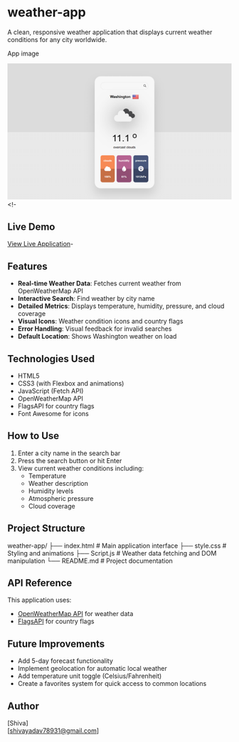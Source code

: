 # weather-app

A clean, responsive weather application that displays current weather conditions for any city worldwide.

App image

![Weather App Screenshot](https://github.com/shiva-ydv/weather-app/blob/main/Screenshot%202025-05-10%20184328.png) <!-


## Live Demo

[View Live Application](https://check-weather-app1.netlify.app)-

## Features

- **Real-time Weather Data**: Fetches current weather from OpenWeatherMap API
- **Interactive Search**: Find weather by city name
- **Detailed Metrics**: Displays temperature, humidity, pressure, and cloud coverage
- **Visual Icons**: Weather condition icons and country flags
- **Error Handling**: Visual feedback for invalid searches
- **Default Location**: Shows Washington weather on load

## Technologies Used

- HTML5
- CSS3 (with Flexbox and animations)
- JavaScript (Fetch API)
- OpenWeatherMap API
- FlagsAPI for country flags
- Font Awesome for icons


## How to Use

1. Enter a city name in the search bar
2. Press the search button or hit Enter
3. View current weather conditions including:
   - Temperature
   - Weather description
   - Humidity levels
   - Atmospheric pressure
   - Cloud coverage

## Project Structure
weather-app/
├── index.html # Main application interface
├── style.css # Styling and animations
├── Script.js # Weather data fetching and DOM manipulation
└── README.md # Project documentation


## API Reference

This application uses:
- [OpenWeatherMap API](https://openweathermap.org/api) for weather data
- [FlagsAPI](https://flagsapi.com/) for country flags

## Future Improvements

- Add 5-day forecast functionality
- Implement geolocation for automatic local weather
- Add temperature unit toggle (Celsius/Fahrenheit)
- Create a favorites system for quick access to common locations

## Author

[Shiva]  
[shivayadav78931@gmail.com]
